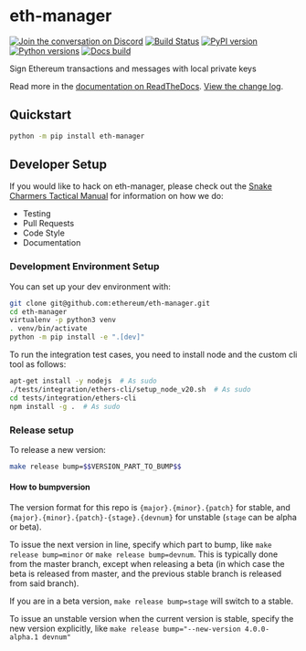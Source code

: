 # eth-manager

[![Join the conversation on Discord](https://img.shields.io/discord/809793915578089484?color=blue&label=chat&logo=discord&logoColor=white)](https://discord.gg/GHryRvPB84)
[![Build Status](https://circleci.com/gh/ethereum/eth-manager.svg?style=shield)](https://circleci.com/gh/ethereum/eth-manager)
[![PyPI version](https://badge.fury.io/py/eth-manager.svg)](https://badge.fury.io/py/eth-manager)
[![Python versions](https://img.shields.io/pypi/pyversions/eth-manager.svg)](https://pypi.python.org/pypi/eth-manager)
[![Docs build](https://readthedocs.org/projects/eth-manager/badge/?version=latest)](https://eth-manager.readthedocs.io/en/latest/?badge=latest)


Sign Ethereum transactions and messages with local private keys

Read more in the [documentation on ReadTheDocs](https://eth-manager.readthedocs.io/). [View the change log](https://eth-manager.readthedocs.io/en/latest/release_notes.html).

## Quickstart

```sh
python -m pip install eth-manager
```

## Developer Setup

If you would like to hack on eth-manager, please check out the [Snake Charmers
Tactical Manual](https://github.com/ethereum/snake-charmers-tactical-manual)
for information on how we do:

-   Testing
-   Pull Requests
-   Code Style
-   Documentation

### Development Environment Setup

You can set up your dev environment with:

```sh
git clone git@github.com:ethereum/eth-manager.git
cd eth-manager
virtualenv -p python3 venv
. venv/bin/activate
python -m pip install -e ".[dev]"
```

To run the integration test cases, you need to install node and the custom cli tool as follows:

```sh
apt-get install -y nodejs  # As sudo
./tests/integration/ethers-cli/setup_node_v20.sh  # As sudo
cd tests/integration/ethers-cli
npm install -g .  # As sudo
```

### Release setup

To release a new version:

```sh
make release bump=$$VERSION_PART_TO_BUMP$$
```

#### How to bumpversion

The version format for this repo is `{major}.{minor}.{patch}` for stable, and
`{major}.{minor}.{patch}-{stage}.{devnum}` for unstable (`stage` can be alpha or beta).

To issue the next version in line, specify which part to bump,
like `make release bump=minor` or `make release bump=devnum`. This is typically done from the
master branch, except when releasing a beta (in which case the beta is released from master,
and the previous stable branch is released from said branch).

If you are in a beta version, `make release bump=stage` will switch to a stable.

To issue an unstable version when the current version is stable, specify the
new version explicitly, like `make release bump="--new-version 4.0.0-alpha.1 devnum"`
